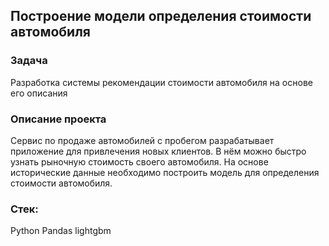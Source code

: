 ## Построение модели определения стоимости автомобиля
### Задача
Разработка системы рекомендации стоимости автомобиля на основе его описания
### Описание проекта
Сервис по продаже автомобилей с пробегом разрабатывает приложение для привлечения новых клиентов. В нём можно быстро узнать рыночную стоимость своего автомобиля. На основе исторические данные необходимо построить модель для определения стоимости автомобиля.
### Стек:
Python Pandas lightgbm
